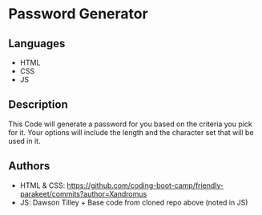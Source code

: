 # Password Generator 

## Languages
* HTML 
* CSS
* JS

## Description 
This Code will generate a password for you based on the criteria you pick for it. Your options will include the length and the character set that will be used in it.

## Authors
* HTML & CSS: https://github.com/coding-boot-camp/friendly-parakeet/commits?author=Xandromus
* JS: Dawson Tilley + Base code from cloned repo above (noted in JS)


